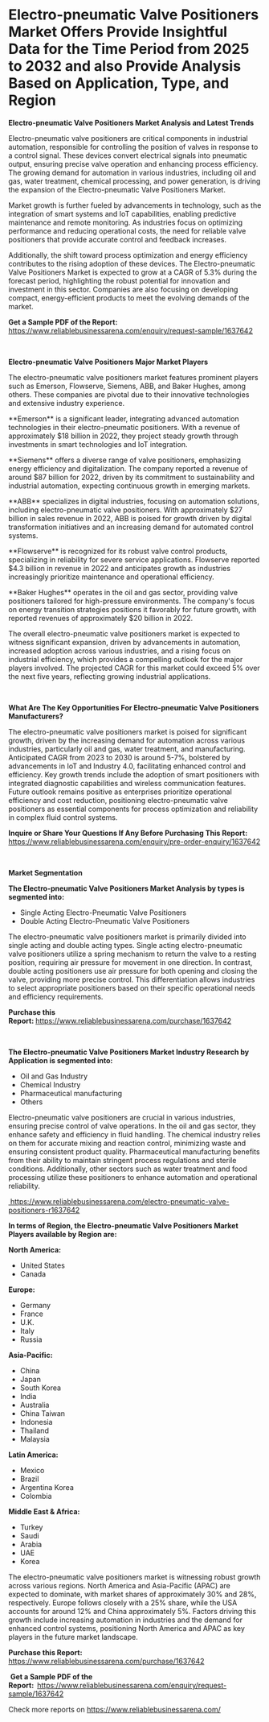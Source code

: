 <p><h1>Electro-pneumatic Valve Positioners Market Offers Provide Insightful Data for the Time Period from 2025 to 2032 and also Provide Analysis Based on Application, Type, and Region</h1></p><p><strong>Electro-pneumatic Valve Positioners Market Analysis and Latest Trends</strong></p>
<p><p>Electro-pneumatic valve positioners are critical components in industrial automation, responsible for controlling the position of valves in response to a control signal. These devices convert electrical signals into pneumatic output, ensuring precise valve operation and enhancing process efficiency. The growing demand for automation in various industries, including oil and gas, water treatment, chemical processing, and power generation, is driving the expansion of the Electro-pneumatic Valve Positioners Market.</p><p>Market growth is further fueled by advancements in technology, such as the integration of smart systems and IoT capabilities, enabling predictive maintenance and remote monitoring. As industries focus on optimizing performance and reducing operational costs, the need for reliable valve positioners that provide accurate control and feedback increases.</p><p>Additionally, the shift toward process optimization and energy efficiency contributes to the rising adoption of these devices. The Electro-pneumatic Valve Positioners Market is expected to grow at a CAGR of 5.3% during the forecast period, highlighting the robust potential for innovation and investment in this sector. Companies are also focusing on developing compact, energy-efficient products to meet the evolving demands of the market.</p></p>
<p><strong>Get a Sample PDF of the Report:&nbsp;</strong> <a href="https://www.reliablebusinessarena.com/enquiry/request-sample/1637642?utm_campaign=3222&utm_medium=2&utm_source=Github&utm_content=ia&utm_term=23032025&utm_id=electro-pneumatic-valve-positioners">https://www.reliablebusinessarena.com/enquiry/request-sample/1637642</a></p>
<p>&nbsp;</p>
<p><strong>Electro-pneumatic Valve Positioners Major Market Players</strong></p>
<p><p>The electro-pneumatic valve positioners market features prominent players such as Emerson, Flowserve, Siemens, ABB, and Baker Hughes, among others. These companies are pivotal due to their innovative technologies and extensive industry experience.</p><p>**Emerson** is a significant leader, integrating advanced automation technologies in their electro-pneumatic positioners. With a revenue of approximately $18 billion in 2022, they project steady growth through investments in smart technologies and IoT integration.</p><p>**Siemens** offers a diverse range of valve positioners, emphasizing energy efficiency and digitalization. The company reported a revenue of around $87 billion for 2022, driven by its commitment to sustainability and industrial automation, expecting continuous growth in emerging markets.</p><p>**ABB** specializes in digital industries, focusing on automation solutions, including electro-pneumatic valve positioners. With approximately $27 billion in sales revenue in 2022, ABB is poised for growth driven by digital transformation initiatives and an increasing demand for automated control systems.</p><p>**Flowserve** is recognized for its robust valve control products, specializing in reliability for severe service applications. Flowserve reported $4.3 billion in revenue in 2022 and anticipates growth as industries increasingly prioritize maintenance and operational efficiency.</p><p>**Baker Hughes** operates in the oil and gas sector, providing valve positioners tailored for high-pressure environments. The company's focus on energy transition strategies positions it favorably for future growth, with reported revenues of approximately $20 billion in 2022.</p><p>The overall electro-pneumatic valve positioners market is expected to witness significant expansion, driven by advancements in automation, increased adoption across various industries, and a rising focus on industrial efficiency, which provides a compelling outlook for the major players involved. The projected CAGR for this market could exceed 5% over the next five years, reflecting growing industrial applications.</p></p>
<p>&nbsp;</p>
<p><strong>What Are The Key Opportunities For Electro-pneumatic Valve Positioners Manufacturers?</strong></p>
<p><p>The electro-pneumatic valve positioners market is poised for significant growth, driven by the increasing demand for automation across various industries, particularly oil and gas, water treatment, and manufacturing. Anticipated CAGR from 2023 to 2030 is around 5-7%, bolstered by advancements in IoT and Industry 4.0, facilitating enhanced control and efficiency. Key growth trends include the adoption of smart positioners with integrated diagnostic capabilities and wireless communication features. Future outlook remains positive as enterprises prioritize operational efficiency and cost reduction, positioning electro-pneumatic valve positioners as essential components for process optimization and reliability in complex fluid control systems.</p></p>
<p><strong>Inquire or Share Your Questions If Any Before Purchasing This Report:</strong> <a href="https://www.reliablebusinessarena.com/enquiry/pre-order-enquiry/1637642?utm_campaign=3222&utm_medium=2&utm_source=Github&utm_content=ia&utm_term=23032025&utm_id=electro-pneumatic-valve-positioners">https://www.reliablebusinessarena.com/enquiry/pre-order-enquiry/1637642</a></p>
<p>&nbsp;</p>
<p><strong>Market Segmentation</strong></p>
<p><strong>The Electro-pneumatic Valve Positioners Market Analysis by types is segmented into:</strong></p>
<p><ul><li>Single Acting Electro-Pneumatic Valve Positioners</li><li>Double Acting Electro-Pneumatic Valve Positioners</li></ul></p>
<p><p>The electro-pneumatic valve positioners market is primarily divided into single acting and double acting types. Single acting electro-pneumatic valve positioners utilize a spring mechanism to return the valve to a resting position, requiring air pressure for movement in one direction. In contrast, double acting positioners use air pressure for both opening and closing the valve, providing more precise control. This differentiation allows industries to select appropriate positioners based on their specific operational needs and efficiency requirements.</p></p>
<p><strong>Purchase this Report:&nbsp;</strong><a href="https://www.reliablebusinessarena.com/purchase/1637642?utm_campaign=3222&utm_medium=2&utm_source=Github&utm_content=ia&utm_term=23032025&utm_id=electro-pneumatic-valve-positioners">https://www.reliablebusinessarena.com/purchase/1637642</a></p>
<p>&nbsp;</p>
<p><strong>The Electro-pneumatic Valve Positioners Market Industry Research by Application is segmented into:</strong></p>
<p><ul><li>Oil and Gas Industry</li><li>Chemical Industry</li><li>Pharmaceutical manufacturing</li><li>Others</li></ul></p>
<p><p>Electro-pneumatic valve positioners are crucial in various industries, ensuring precise control of valve operations. In the oil and gas sector, they enhance safety and efficiency in fluid handling. The chemical industry relies on them for accurate mixing and reaction control, minimizing waste and ensuring consistent product quality. Pharmaceutical manufacturing benefits from their ability to maintain stringent process regulations and sterile conditions. Additionally, other sectors such as water treatment and food processing utilize these positioners to enhance automation and operational reliability.</p></p>
<p><a href="https://www.reliablebusinessarena.com/electro-pneumatic-valve-positioners-r1637642?utm_campaign=3222&utm_medium=2&utm_source=Github&utm_content=ia&utm_term=23032025&utm_id=electro-pneumatic-valve-positioners">&nbsp;https://www.reliablebusinessarena.com/electro-pneumatic-valve-positioners-r1637642</a></p>
<p><strong>In terms of Region, the Electro-pneumatic Valve Positioners Market Players available by Region are:</strong></p>
<p>
    <p> <strong> North America: </strong>
        <ul>
            <li>United States</li>
            <li>Canada</li>
        </ul>
        </p> 
    <p> <strong> Europe: </strong>
        <ul>
            <li>Germany</li>
            <li>France</li>
            <li>U.K.</li>
            <li>Italy</li>
            <li>Russia</li>
        </ul>
        </p> 
    <p> <strong> Asia-Pacific: </strong>
        <ul>
            <li>China</li>
            <li>Japan</li>
            <li>South Korea</li>
            <li>India</li>
            <li>Australia</li>
            <li>China Taiwan</li>
            <li>Indonesia</li>
            <li>Thailand</li>
            <li>Malaysia</li>
        </ul>
        </p> 
    <p> <strong> Latin America: </strong>
        <ul>
            <li>Mexico</li>
            <li>Brazil</li>
            <li>Argentina Korea</li>
            <li>Colombia</li>
        </ul>
        </p> 
    <p> <strong> Middle East & Africa: </strong>
        <ul>
            <li>Turkey</li>
            <li>Saudi</li>
            <li>Arabia</li>
            <li>UAE</li>
            <li>Korea</li>
        </ul>
    </p>
    </p>
<p><p>The electro-pneumatic valve positioners market is witnessing robust growth across various regions. North America and Asia-Pacific (APAC) are expected to dominate, with market shares of approximately 30% and 28%, respectively. Europe follows closely with a 25% share, while the USA accounts for around 12% and China approximately 5%. Factors driving this growth include increasing automation in industries and the demand for enhanced control systems, positioning North America and APAC as key players in the future market landscape.</p></p>
<p><strong>Purchase this Report: </strong><a href="https://www.reliablebusinessarena.com/purchase/1637642?utm_campaign=3222&utm_medium=2&utm_source=Github&utm_content=ia&utm_term=23032025&utm_id=electro-pneumatic-valve-positioners">https://www.reliablebusinessarena.com/purchase/1637642</a></p>
<p>&nbsp;<strong>Get a Sample PDF of the Report:&nbsp;&nbsp;</strong><a href="https://www.reliablebusinessarena.com/enquiry/request-sample/1637642?utm_campaign=3222&utm_medium=2&utm_source=Github&utm_content=ia&utm_term=23032025&utm_id=electro-pneumatic-valve-positioners">https://www.reliablebusinessarena.com/enquiry/request-sample/1637642</a></p>
<p><strong></strong></p>
<p>Check more reports on <a href="https://www.reliablebusinessarena.com/?utm_campaign=3222&utm_medium=2&utm_source=Github&utm_content=ia&utm_term=23032025&utm_id=electro-pneumatic-valve-positioners">https://www.reliablebusinessarena.com/</a></p>